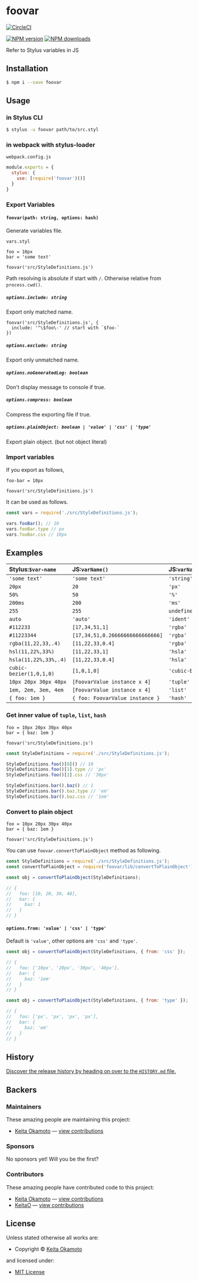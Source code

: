 <!-- TITLE/ -->

<h1>foovar</h1>

<!-- /TITLE -->


[![CircleCI](https://circleci.com/gh/all-user/foovar/tree/master.svg?style=svg)](https://circleci.com/gh/all-user/foovar/tree/master)
<!-- BADGES/ -->

<span class="badge-npmversion"><a href="https://npmjs.org/package/foovar" title="View this project on NPM"><img src="https://img.shields.io/npm/v/foovar.svg" alt="NPM version" /></a></span>
<span class="badge-npmdownloads"><a href="https://npmjs.org/package/foovar" title="View this project on NPM"><img src="https://img.shields.io/npm/dm/foovar.svg" alt="NPM downloads" /></a></span>

<!-- /BADGES -->


<!-- DESCRIPTION/ -->

Refer to Stylus variables in JS

<!-- /DESCRIPTION -->


## Installation

```bash
$ npm i --save foovar
```

## Usage

### in Stylus CLI

```bash
$ stylus -u foovar path/to/src.styl
```

### in webpack with stylus-loader

`webpack.config.js`
```javascript
module.exports = {
  stylus: {
    use: [require('foovar')()]
  }
}
```

### Export Variables

#### `foovar(path: string, options: hash)`

Generate variables file.

`vars.styl`
```stylus
foo = 10px
bar = 'some text'

foovar('src/StyleDefinitions.js')
```

Path resolving is absolute if start with `/`. Otherwise relative from `process.cwd()`.

##### `options.include: string`
Export only matched name.
```stylus
foovar('src/StyleDefinitions.js', {
  include: '^\$foo\-' // start with `$foo-`
})
```

##### `options.exclude: string`
Export only unmatched name.

##### `options.noGeneratedLog: boolean`
Don't display message to console if true.

##### `options.compress: boolean`
Compress the exporting file if true.

##### `options.plainObject: boolean | 'value' | 'css' | 'type'`
Export plain object. (but not object literal)

### Import variables
If you export as follows,
```stylus
foo-bar = 10px

foovar('src/StyleDefinitions.js')
```
It can be used as follows.
```javascript
const vars = require('./src/StyleDefinitions.js');

vars.fooBar(); // 10
vars.fooBar.type // px
vars.fooBar.css // 10px
```

## Examples

|Stylus:`$var-name`| JS:`varName()`| JS:`varName.type`| JS:`varName.css`|
|:----|:---------|:------------|:-----------|
|`'some text'`|`'some text'`|`'string'`|`'some text'`|
|`20px`|`20`|`'px'`|`'20px'`|
|`50%`|`50`|`'%'`|`'50%'`|
|`200ms`|`200`|`'ms'`|`'200ms'`|
|`255`|`255`|`undefined`|`'255'`|
|`auto`|`'auto'`|`'ident'`|`'auto'`|
|`#112233`|`[17,34,51,1]`|`'rgba'`|`'#112233'`|
|`#11223344`|`[17,34,51,0.26666666666666666]`|`'rgba'`|`'#11223344'`|
|`rgba(11,22,33,.4)`|`[11,22,33,0.4]`|`'rgba'`|`'rgba(11,22,33,0.4)'`|
|`hsl(11,22%,33%)`|`[11,22,33,1]`|`'hsla'`|`'hsla(11,22%,33%,1)'`|
|`hsla(11,22%,33%,.4)`|`[11,22,33,0.4]`|`'hsla'`|`'hsla(11,22%,33%,0.4)'`|
|`cubic-bezier(1,0,1,0)`|`[1,0,1,0]`|`'cubic-bezier'`|`'cubic-bezier(1,0,1,0)'`|
|`10px 20px 30px 40px`|`[FoovarValue instance x 4]`|`'tuple'`|`undefined`|
|`1em, 2em, 3em, 4em`|`[FoovarValue instance x 4]`|`'list'`|`undefined`|
|`{ foo: 1em }`|`{ foo: FoovarValue instance }`|`'hash'`|`undefined`|

### Get inner value of `tuple`, `list`, `hash`

```stylus
foo = 10px 20px 30px 40px
bar = { baz: 1em }

foovar('src/StyleDefinitions.js')
```

```javascript
const StyleDefinitions = require('./src/StyleDefinitions.js');

StyleDefinitions.foo()[0]() // 10
StyleDefinitions.foo()[1].type // 'px'
StyleDefinitions.foo()[2].css // '30px'

StyleDefinitions.bar().baz() // 1
StyleDefinitions.bar().baz.type // 'em'
StyleDefinitions.bar().baz.css // '1em'
```

### Convert to plain object

```stylus
foo = 10px 20px 30px 40px
bar = { baz: 1em }

foovar('src/StyleDefinitions.js')
```

You can use `foovar.convertToPlainObject` method as following.

```javascript
const StyleDefinitions = require('./src/StyleDefinitions.js');
const convertToPlainObject = require('foovar/lib/convertToPlainObject');

const obj = convertToPlainObject(StyleDefinitions);

// {
//   foo: [10, 20, 30, 40],
//   bar: {
//     baz: 1
//   }
// }
```

#### `options.from: 'value' | 'css' | 'type'`

Default is `'value'`, other options are `'css'` and `'type'`.

```javascript
const obj = convertToPlainObject(StyleDefinitions, { from: 'css' });

// {
//   foo: ['10px', '20px', '30px', '40px'],
//   bar: {
//     baz: '1em'
//   }
// }
```

```javascript
const obj = convertToPlainObject(StyleDefinitions, { from: 'type' });

// {
//   foo: ['px', 'px', 'px', 'px'],
//   bar: {
//     baz: 'em'
//   }
// }
```


<!-- HISTORY/ -->

<h2>History</h2>

<a href="https://github.com/all-user/foovar/blob/master/HISTORY.md#files">Discover the release history by heading on over to the <code>HISTORY.md</code> file.</a>

<!-- /HISTORY -->


<!-- BACKERS/ -->

<h2>Backers</h2>

<h3>Maintainers</h3>

These amazing people are maintaining this project:

<ul><li><a href="http://memowomome.hatenablog.com">Keita Okamoto</a> — <a href="https://github.com/all-user/foovar/commits?author=all-user" title="View the GitHub contributions of Keita Okamoto on repository all-user/foovar">view contributions</a></li></ul>

<h3>Sponsors</h3>

No sponsors yet! Will you be the first?



<h3>Contributors</h3>

These amazing people have contributed code to this project:

<ul><li><a href="http://memowomome.hatenablog.com">Keita Okamoto</a> — <a href="https://github.com/all-user/foovar/commits?author=all-user" title="View the GitHub contributions of Keita Okamoto on repository all-user/foovar">view contributions</a></li>
<li><a href="https://github.com/KeitaO">KeitaO</a> — <a href="https://github.com/all-user/foovar/commits?author=KeitaO" title="View the GitHub contributions of KeitaO on repository all-user/foovar">view contributions</a></li></ul>



<!-- /BACKERS -->


<!-- LICENSE/ -->

<h2>License</h2>

Unless stated otherwise all works are:

<ul><li>Copyright &copy; <a href="http://memowomome.hatenablog.com">Keita Okamoto</a></li></ul>

and licensed under:

<ul><li><a href="http://spdx.org/licenses/MIT.html">MIT License</a></li></ul>

<!-- /LICENSE -->
